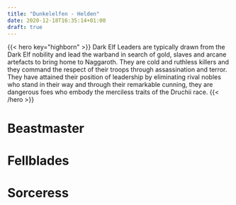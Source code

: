 ```yaml
---
title: "Dunkelelfen - Helden"
date: 2020-12-18T16:35:14+01:00
draft: true
---
```


{{< hero key="highborn" >}}
Dark Elf Leaders are typically drawn from the Dark Elf nobility and lead the warband in search of gold, slaves and arcane artefacts to bring home to Naggaroth. They are cold and ruthless killers and they command the respect of their troops through assassination and terror. They have attained their position of leadership by eliminating rival nobles who stand in their way and through their remarkable cunning, they are dangerous foes who embody the merciless traits of the Druchii race.
{{< /hero >}}

# Beastmaster

# Fellblades
# Sorceress